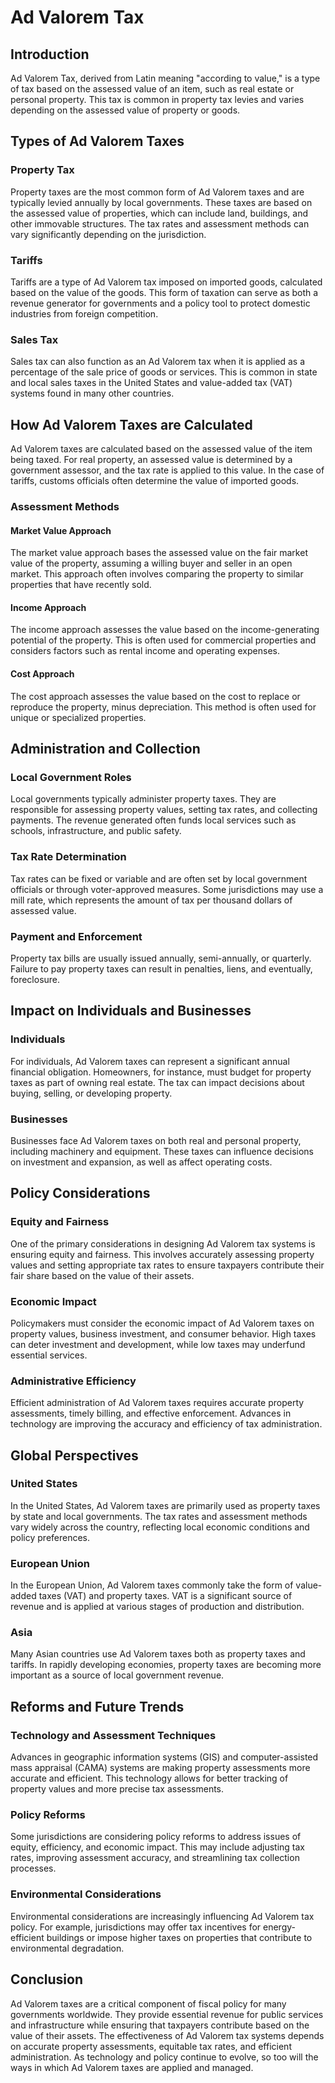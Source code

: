 # Ad Valorem Tax

## Introduction

Ad Valorem Tax, derived from Latin meaning "according to value," is a type of tax based on the assessed value of an item, such as real estate or personal property. This tax is common in property tax levies and varies depending on the assessed value of property or goods.

## Types of Ad Valorem Taxes

### Property Tax

Property taxes are the most common form of Ad Valorem taxes and are typically levied annually by local governments. These taxes are based on the assessed value of properties, which can include land, buildings, and other immovable structures. The tax rates and assessment methods can vary significantly depending on the jurisdiction.

### Tariffs

Tariffs are a type of Ad Valorem tax imposed on imported goods, calculated based on the value of the goods. This form of taxation can serve as both a revenue generator for governments and a policy tool to protect domestic industries from foreign competition.

### Sales Tax

Sales tax can also function as an Ad Valorem tax when it is applied as a percentage of the sale price of goods or services. This is common in state and local sales taxes in the United States and value-added tax (VAT) systems found in many other countries.

## How Ad Valorem Taxes are Calculated

Ad Valorem taxes are calculated based on the assessed value of the item being taxed. For real property, an assessed value is determined by a government assessor, and the tax rate is applied to this value. In the case of tariffs, customs officials often determine the value of imported goods.

### Assessment Methods

#### Market Value Approach
The market value approach bases the assessed value on the fair market value of the property, assuming a willing buyer and seller in an open market. This approach often involves comparing the property to similar properties that have recently sold.

#### Income Approach
The income approach assesses the value based on the income-generating potential of the property. This is often used for commercial properties and considers factors such as rental income and operating expenses.

#### Cost Approach
The cost approach assesses the value based on the cost to replace or reproduce the property, minus depreciation. This method is often used for unique or specialized properties.

## Administration and Collection

### Local Government Roles
Local governments typically administer property taxes. They are responsible for assessing property values, setting tax rates, and collecting payments. The revenue generated often funds local services such as schools, infrastructure, and public safety.

### Tax Rate Determination
Tax rates can be fixed or variable and are often set by local government officials or through voter-approved measures. Some jurisdictions may use a mill rate, which represents the amount of tax per thousand dollars of assessed value.

### Payment and Enforcement
Property tax bills are usually issued annually, semi-annually, or quarterly. Failure to pay property taxes can result in penalties, liens, and eventually, foreclosure.

## Impact on Individuals and Businesses

### Individuals
For individuals, Ad Valorem taxes can represent a significant annual financial obligation. Homeowners, for instance, must budget for property taxes as part of owning real estate. The tax can impact decisions about buying, selling, or developing property.

### Businesses
Businesses face Ad Valorem taxes on both real and personal property, including machinery and equipment. These taxes can influence decisions on investment and expansion, as well as affect operating costs.

## Policy Considerations

### Equity and Fairness
One of the primary considerations in designing Ad Valorem tax systems is ensuring equity and fairness. This involves accurately assessing property values and setting appropriate tax rates to ensure taxpayers contribute their fair share based on the value of their assets.

### Economic Impact
Policymakers must consider the economic impact of Ad Valorem taxes on property values, business investment, and consumer behavior. High taxes can deter investment and development, while low taxes may underfund essential services.

### Administrative Efficiency
Efficient administration of Ad Valorem taxes requires accurate property assessments, timely billing, and effective enforcement. Advances in technology are improving the accuracy and efficiency of tax administration.

## Global Perspectives

### United States
In the United States, Ad Valorem taxes are primarily used as property taxes by state and local governments. The tax rates and assessment methods vary widely across the country, reflecting local economic conditions and policy preferences.

### European Union
In the European Union, Ad Valorem taxes commonly take the form of value-added taxes (VAT) and property taxes. VAT is a significant source of revenue and is applied at various stages of production and distribution.

### Asia
Many Asian countries use Ad Valorem taxes both as property taxes and tariffs. In rapidly developing economies, property taxes are becoming more important as a source of local government revenue.

## Reforms and Future Trends

### Technology and Assessment Techniques
Advances in geographic information systems (GIS) and computer-assisted mass appraisal (CAMA) systems are making property assessments more accurate and efficient. This technology allows for better tracking of property values and more precise tax assessments.

### Policy Reforms
Some jurisdictions are considering policy reforms to address issues of equity, efficiency, and economic impact. This may include adjusting tax rates, improving assessment accuracy, and streamlining tax collection processes.

### Environmental Considerations
Environmental considerations are increasingly influencing Ad Valorem tax policy. For example, jurisdictions may offer tax incentives for energy-efficient buildings or impose higher taxes on properties that contribute to environmental degradation.

## Conclusion

Ad Valorem taxes are a critical component of fiscal policy for many governments worldwide. They provide essential revenue for public services and infrastructure while ensuring that taxpayers contribute based on the value of their assets. The effectiveness of Ad Valorem tax systems depends on accurate property assessments, equitable tax rates, and efficient administration. As technology and policy continue to evolve, so too will the ways in which Ad Valorem taxes are applied and managed.